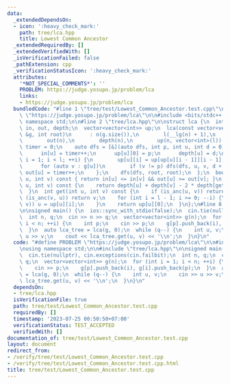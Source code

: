 ```yaml
---
data:
  _extendedDependsOn:
  - icon: ':heavy_check_mark:'
    path: tree/lca.hpp
    title: Lowest Common Ancestor
  _extendedRequiredBy: []
  _extendedVerifiedWith: []
  _isVerificationFailed: false
  _pathExtension: cpp
  _verificationStatusIcon: ':heavy_check_mark:'
  attributes:
    '*NOT_SPECIAL_COMMENTS*': ''
    PROBLEM: https://judge.yosupo.jp/problem/lca
    links:
    - https://judge.yosupo.jp/problem/lca
  bundledCode: "#line 1 \"tree/test/Lowest_Common_Ancestor.test.cpp\"\n#define PROBLEM\
    \ \"https://judge.yosupo.jp/problem/lca\"\n\n#include <bits/stdc++.h>\n\nusing\
    \ namespace std;\n\n#line 2 \"tree/lca.hpp\"\n\nstruct lca {\n  int n, l;\n  vector<int>\
    \ in, out, depth;\n  vector<vector<int>> up;\n  lca(const vector<vector<int>>\
    \ &g, int root)\n      : n(g.size()),\n        l(__lg(n) + 1),\n        in(n),\n\
    \        out(n),\n        depth(n),\n        up(n, vector<int>(l)) {\n    int\
    \ timer = 0;\n    auto dfs = [&](auto dfs, int p, int u, int d = 0) -> void {\n\
    \      in[u] = timer++;\n      up[u][0] = p;\n      depth[u] = d;\n      for (int\
    \ i = 1; i < l; ++i) {\n        up[u][i] = up[up[u][i - 1]][i - 1];\n      }\n\
    \      for (auto v : g[u])\n        if (v != p) dfs(dfs, u, v, d + 1);\n     \
    \ out[u] = timer++;\n    };\n    dfs(dfs, root, root);\n  };\n  bool is_anc(int\
    \ u, int v) const { return in[u] <= in[v] && out[u] >= out[v]; }\n  int dist(int\
    \ u, int v) const {\n    return depth[u] + depth[v] - 2 * depth[get(u, v)];\n\
    \  }\n  int get(int u, int v) const {\n    if (is_anc(u, v)) return u;\n    if\
    \ (is_anc(v, u)) return v;\n    for (int i = l - 1; i >= 0; --i) {\n      if (!is_anc(up[u][i],\
    \ v)) u = up[u][i];\n    }\n    return up[u][0];\n  }\n};\n#line 8 \"tree/test/Lowest_Common_Ancestor.test.cpp\"\
    \n\nsigned main() {\n  ios::sync_with_stdio(false);\n  cin.tie(nullptr), cin.exceptions(cin.failbit);\n\
    \  int n, q;\n  cin >> n >> q;\n  vector<vector<int>> g(n);\n  for (int i = 1;\
    \ i < n; ++i) {\n    int p;\n    cin >> p;\n    g[p].push_back(i), g[i].push_back(p);\n\
    \  }\n  auto lca_tree = lca(g, 0);\n  while (q--) {\n    int u, v;\n    cin >>\
    \ u >> v;\n    cout << lca_tree.get(u, v) << '\\n';\n  }\n}\n"
  code: "#define PROBLEM \"https://judge.yosupo.jp/problem/lca\"\n\n#include <bits/stdc++.h>\n\
    \nusing namespace std;\n\n#include \"tree/lca.hpp\"\n\nsigned main() {\n  ios::sync_with_stdio(false);\n\
    \  cin.tie(nullptr), cin.exceptions(cin.failbit);\n  int n, q;\n  cin >> n >>\
    \ q;\n  vector<vector<int>> g(n);\n  for (int i = 1; i < n; ++i) {\n    int p;\n\
    \    cin >> p;\n    g[p].push_back(i), g[i].push_back(p);\n  }\n  auto lca_tree\
    \ = lca(g, 0);\n  while (q--) {\n    int u, v;\n    cin >> u >> v;\n    cout <<\
    \ lca_tree.get(u, v) << '\\n';\n  }\n}\n"
  dependsOn:
  - tree/lca.hpp
  isVerificationFile: true
  path: tree/test/Lowest_Common_Ancestor.test.cpp
  requiredBy: []
  timestamp: '2023-07-25 00:50:50+07:00'
  verificationStatus: TEST_ACCEPTED
  verifiedWith: []
documentation_of: tree/test/Lowest_Common_Ancestor.test.cpp
layout: document
redirect_from:
- /verify/tree/test/Lowest_Common_Ancestor.test.cpp
- /verify/tree/test/Lowest_Common_Ancestor.test.cpp.html
title: tree/test/Lowest_Common_Ancestor.test.cpp
---
```

